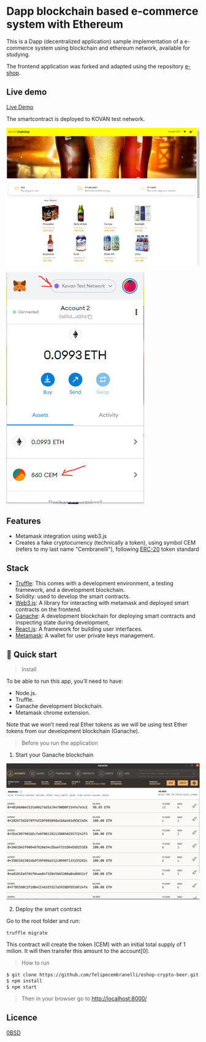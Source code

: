 # Dapp blockchain based e-commerce system with Ethereum

This is a Dapp (decentralized application) sample implementation of a e-commerce system using blockchain and ethereum network, available for studying. 

The frontend application was forked and adapted using the repository [e-shop](https://github.com/james-muriithi/e-shop).

## Live demo

[Live Demo](http://eshop-blockchain3.azurewebsites.net/)

The smartcontract is deployed to KOVAN test network.


![home](/doc/beer-crypto1.PNG)

![redeem](/doc/beer-crypto2.PNG)


## Features

- Metamask integration using web3.js
- Creates a fake cryptocurrency (technically a token), using symbol CEM (refers to my last name "Cembranelli"), following [ERC-20](https://www.investopedia.com/news/what-erc20-and-what-does-it-mean-ethereum/) token standard

## Stack

- [Truffle](https://trufflesuite.com/): This comes with a development environment, a testing framework, and a development blockchain.
- Solidity: used to develop the smart contracts.
- [Web3.js](): A library for interacting with metamask and deployed smart contracts on the frontend.
- [Ganache](https://www.trufflesuite.com/ganache): A development blockchain for deploying smart contracts and inspecting state during development,
- [React.js](https://reactjs.org/): A framework for building user interfaces.
- [Metamask](https://metamask.io/): A wallet for user private keys management.

## 🚀 Quick start

> Install

To be able to run this app, you’ll need to have:

- Node.js.
- Truffle.
- Ganache development blockchain.
- Metamask chrome extension.

Note that we won’t need real Ether tokens as we will be using test Ether tokens from our development blockchain (Ganache).

> Before you run the application

1) Start your Ganache blockchain

![ganache](/doc/ganache.png)

2) Deploy the smart contract

Go to the root folder and run:

```
truffle migrate
```

This contract will create the token (CEM) with an initial total supply of 1 milion. It will then transfer this amount to the account[0].

> How to run

```
$ git clone https://github.com/felipecembranelli/eshop-crypto-beer.git
$ npm install
$ npm start
```

> Then in your browser go to [http://localhost:8000/](http://localhost:8000/)

## Licence

[0BSD](LICENSE)

